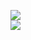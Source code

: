 [![](https://img.shields.io/badge/Made%20With-Github%20Spray-lightgrey.svg?style=for-the-badge&logo=github)](https://github.com/Annihil/github-spray#27586)  
[![](https://i.imgur.com/2DrTn0Z.gif)](https://github.com/Annihil/github-spray)